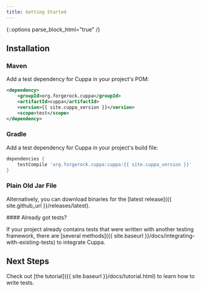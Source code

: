 ```yaml
---
title: Getting Started
---
```


{::options parse_block_html="true" /}

## Installation

### Maven

Add a test dependency for Cuppa in your project's POM:

```xml
<dependency>
    <groupId>org.forgerock.cuppa</groupId>
    <artifactId>cuppa</artifactId>
    <version>{{ site.cuppa_version }}</version>
    <scope>test</scope>
</dependency>
```

### Gradle

Add a test dependency for Cuppa in your project's build file:

```groovy
dependencies {
    testCompile 'org.forgerock.cuppa:cuppa:{{ site.cuppa_version }}'
}
```

### Plain Old Jar File

Alternatively, you can download binaries for the [latest release]({{ site.github_url }}/releases/latest).

<div class="alert alert-info" role="alert">
#### Already got tests?

If your project already contains tests that were written with another testing framework, there are
[several methods]({{ site.baseurl }}/docs/integrating-with-existing-tests) to integrate Cuppa.
</div>

## Next Steps

Check out [the tutorial]({{ site.baseurl }}/docs/tutorial.html) to learn how to write tests.